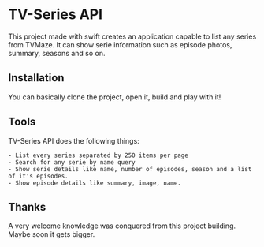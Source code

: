 # TV-Series API

This project made with swift creates an application capable to list any series from TVMaze. It can show
serie information such as episode photos, summary, seasons and so on.

## Installation

You can basically clone the project, open it, build and play with it!

## Tools

TV-Series API does the following things:
```
- List every series separated by 250 items per page
- Search for any serie by name query
- Show serie details like name, number of episodes, season and a list of it's episodes.
- Show episode details like summary, image, name.
```

## Thanks

A very welcome knowledge was conquered from this project building. Maybe soon it gets bigger.
